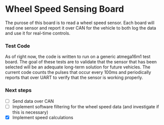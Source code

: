 # Wheel Speed Sensing Board

The purose of this board is to read a wheel speed sensor. Each board will read one sensor and report it over CAN for the vehicle to both log the data and use it for real-time controls.

### Test Code

As of right now, the code is written to run on a generic atmega16m1 test board. The goal of these tests are to validate that the sensor that has been selected will be an adequate long-term solution for future vehicles. The current code counts the pulses that occur every 100ms and periodically reports that over UART to verify that the sensor is working properly.

### Next steps

- [ ] Send data over CAN
- [ ] Implement software filtering for the wheel speed data (and investigate if this is necessary)
- [x] Implement speed calculations
